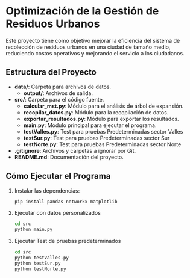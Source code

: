 # Optimización de la Gestión de Residuos Urbanos

Este proyecto tiene como objetivo mejorar la eficiencia del sistema de recolección de residuos urbanos en una ciudad de tamaño medio, reduciendo costos operativos y mejorando el servicio a los ciudadanos.

## Estructura del Proyecto

- **data/**: Carpeta para archivos de datos.
  - **output/**: Archivos de salida.
- **src/**: Carpeta para el código fuente.
  - **calcular_mst.py**: Módulo para el análisis de árbol de expansión.
  - **recopilar_datos.py**: Módulo para la recopilación de datos.
  - **exportar_resultados.py**: Módulo para exportar los resultados.
  - **main.py**: Módulo principal para ejecutar el programa.
  - **testValles.py**: Test para pruebas Predeterminadas sector Valles
  - **testSur.py**: Test para pruebas Predeterminadas sector Sur
  - **testNorte.py**: Test para pruebas Predeterminadas sector Norte
- **.gitignore**: Archivos y carpetas a ignorar por Git.
- **README.md**: Documentación del proyecto.

## Cómo Ejecutar el Programa

1. Instalar las dependencias:
   ```sh
   pip install pandas networkx matplotlib

2. Ejecutar con datos personalizados
   ```sh
   cd src
   python main.py

2. Ejecutar Test de pruebas predeterminados
   ```sh
   cd src
   python testValles.py
   python testSur.py
   python testNorte.py
